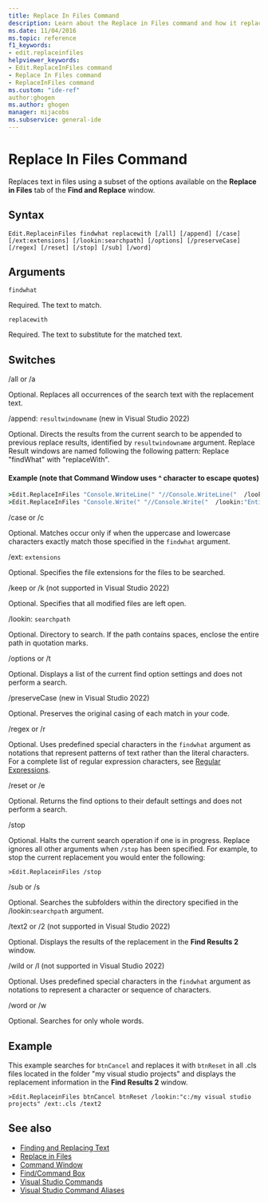 ```yaml
---
title: Replace In Files Command
description: Learn about the Replace in Files command and how it replaces text in files by using some of the options available on the Replace in Files tab of the Find and Replace window.
ms.date: 11/04/2016
ms.topic: reference
f1_keywords:
- edit.replaceinfiles
helpviewer_keywords:
- Edit.ReplaceInFiles command
- Replace In Files command
- ReplaceInFiles command
ms.custom: "ide-ref"
author:ghogen
ms.author: ghogen
manager: mijacobs
ms.subservice: general-ide
---
```

# Replace In Files Command

Replaces text in files using a subset of the options available on the **Replace in Files** tab of the **Find and Replace** window.

## Syntax

```
Edit.ReplaceinFiles findwhat replacewith [/all] [/append] [/case]
[/ext:extensions] [/lookin:searchpath] [/options] [/preserveCase]
[/regex] [/reset] [/stop] [/sub] [/word]
```

## Arguments
`findwhat`

Required. The text to match.

`replacewith`

Required. The text to substitute for the matched text.

## Switches
/all or /a

Optional. Replaces all occurrences of the search text with the replacement text.

/append: `resultwindowname`  (new in Visual Studio 2022)

Optional. Directs the results from the current search to be appended to previous replace results, identified by `resultwindowname` argument. Replace Result windows are named following the following pattern: Replace "findWhat" with "replaceWith".

#### Example (note that Command Window uses ^ character to escape quotes)
```cmd
>Edit.ReplaceInFiles "Console.WriteLine(" "//Console.WriteLine("  /lookin:"Entire Solution" /a
>Edit.ReplaceInFiles "Console.Write(" "//Console.Write("  /lookin:"Entire Solution" /a /append:"Replace ^"Console.WriteLine(^" with ^"//Console.WriteLine(^""
```

/case or /c

Optional. Matches occur only if when the uppercase and lowercase characters exactly match those specified in the `findwhat` argument.

/ext: `extensions`

Optional. Specifies the file extensions for the files to be searched.

/keep or /k  (not supported in Visual Studio 2022)

Optional. Specifies that all modified files are left open.

/lookin: `searchpath`

Optional. Directory to search. If the path contains spaces, enclose the entire path in quotation marks.

/options or /t

Optional. Displays a list of the current find option settings and does not perform a search.

/preserveCase (new in Visual Studio 2022)

Optional. Preserves the original casing of each match in your code.

/regex or /r

Optional. Uses predefined special characters in the `findwhat` argument as notations that represent patterns of text rather than the literal characters. For a complete list of regular expression characters, see [Regular Expressions](../../ide/using-regular-expressions-in-visual-studio.md).

/reset or /e

Optional. Returns the find options to their default settings and does not perform a search.

/stop

Optional. Halts the current search operation if one is in progress. Replace ignores all other arguments when `/stop` has been specified. For example, to stop the current replacement you would enter the following:

```
>Edit.ReplaceinFiles /stop
```

/sub or /s

Optional. Searches the subfolders within the directory specified in the /lookin:`searchpath` argument.

/text2 or /2  (not supported in Visual Studio 2022)

Optional. Displays the results of the replacement in the **Find Results 2** window.

/wild or /l  (not supported in Visual Studio 2022)

Optional. Uses predefined special characters in the `findwhat` argument as notations to represent a character or sequence of characters.

/word or /w

Optional. Searches for only whole words.

## Example
This example searches for `btnCancel` and replaces it with `btnReset` in all .cls files located in the folder "my visual studio projects" and displays the replacement information in the **Find Results 2** window.

```
>Edit.ReplaceinFiles btnCancel btnReset /lookin:"c:/my visual studio projects" /ext:.cls /text2
```

## See also

- [Finding and Replacing Text](../../ide/finding-and-replacing-text.md)
- [Replace in Files](../../ide/replace-in-files.md)
- [Command Window](../../ide/reference/command-window.md)
- [Find/Command Box](../../ide/find-command-box.md)
- [Visual Studio Commands](../../ide/reference/visual-studio-commands.md)
- [Visual Studio Command Aliases](../../ide/reference/visual-studio-command-aliases.md)
